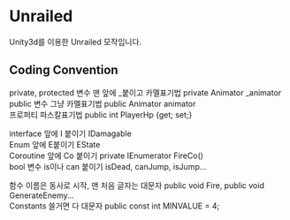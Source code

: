 # Unrailed
Unity3d를 이용한 Unrailed 모작입니다.


## Coding Convention

private, protected 변수 맨 앞에 _붙이고 카멜표기법  private Animator _animator <br>
public 변수 그냥 카멜표기법 public Animator animator <br>
프로퍼티 파스칼표기법 public int PlayerHp {get; set;} <br>

interface 앞에 I 붙이기 IDamagable <br>
Enum 앞에 E붙이기 EState <br>
Coroutine 앞에 Co 붙이기 private IEnumerator FireCo() <br>
bool 변수 is이나 can 붙이기 isDead, canJump, isJump... <br>

함수 이름은 동사로 시작, 맨 처음 글자는 대문자 public void Fire, public void GenerateEnemy... <br>
Constants 쓸거면 다 대문자 public const int MINVALUE = 4; <br>
